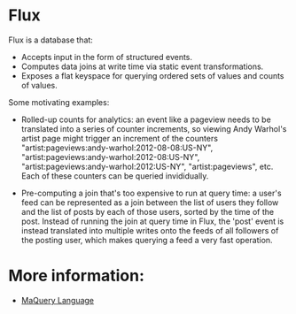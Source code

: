 Flux
====

Flux is a database that: 

* Accepts input in the form of structured events.
* Computes data joins at write time via static event transformations.
* Exposes a flat keyspace for querying ordered sets of values and counts of values.

Some motivating examples:

* Rolled-up counts for analytics: an event like a pageview needs to be translated into a series of counter increments, 
so viewing Andy Warhol's artist page might trigger an increment of the counters "artist:pageviews:andy-warhol:2012-08-08:US-NY", 
"artist:pageviews:andy-warhol:2012-08:US-NY", "artist:pageviews:andy-warhol:2012:US-NY", "artist:pageviews", etc. 
Each of these counters can be queried invididually.

* Pre-computing a join that's too expensive to run at query time: a user's feed can be represented as a join between the 
list of users they follow and the list of posts by each of those users, sorted by the time of the post. Instead of running
the join at query time in Flux, the 'post' event is instead translated into multiple writes onto the feeds of all followers 
of the posting user, which makes querying a feed a very fast operation.

More information:
=================

* [MaQuery Language](flux/tree/master/doc/MQL.md)